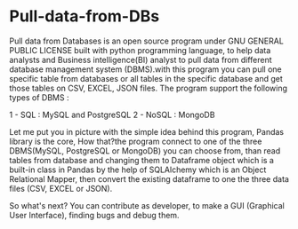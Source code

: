 # Pull-data-from-DBs

Pull data from Databases is an open source program under GNU GENERAL PUBLIC LICENSE built with python programming language, to help data analysts and Business intelligence(BI) analyst to pull data from different database management system (DBMS).with this program you can pull one specific table from databases or all tables in the specific database and get those tables on CSV, EXCEL, JSON files. The program support the following types of DBMS :

1 - SQL : MySQL and PostgreSQL
2 - NoSQL : MongoDB 

Let me put you in picture with the simple idea behind this program, Pandas library is the core, How that?the program connect to one of the three DBMS(MySQL, PostgreSQL or MongoDB) you can choose from, than read tables from database and changing them to Dataframe object which is a built-in class in Pandas by the help of SQLAlchemy which is an Object Relational Mapper, then convert the existing dataframe to one the three data files (CSV, EXCEL or JSON). 

So what's next? 
You can contribute as developer, to make a GUI (Graphical User Interface), finding bugs and debug them.
